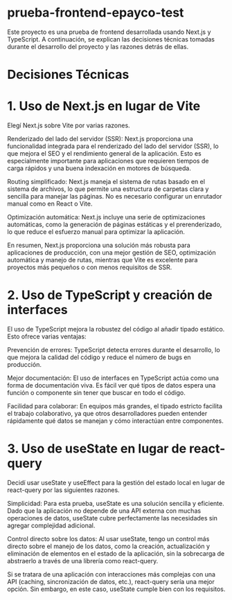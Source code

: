 # prueba-frontend-epayco-test

Este proyecto es una prueba de frontend desarrollada usando Next.js y TypeScript. A continuación, se explican las decisiones técnicas tomadas durante el desarrollo del proyecto y las razones detrás de ellas.

# Decisiones Técnicas 
# 1. Uso de Next.js en lugar de Vite
Elegí Next.js sobre Vite por varias razones.

Renderizado del lado del servidor (SSR): Next.js proporciona una funcionalidad integrada para el renderizado del lado del servidor (SSR), lo que mejora el SEO y el rendimiento general de la aplicación. Esto es especialmente importante para aplicaciones que requieren tiempos de carga rápidos y una buena indexación en motores de búsqueda.

Routing simplificado: Next.js maneja el sistema de rutas basado en el sistema de archivos, lo que permite una estructura de carpetas clara y sencilla para manejar las páginas. No es necesario configurar un enrutador manual como en React o Vite.

Optimización automática: Next.js incluye una serie de optimizaciones automáticas, como la generación de páginas estáticas y el prerenderizado, lo que reduce el esfuerzo manual para optimizar la aplicación.

En resumen, Next.js proporciona una solución más robusta para aplicaciones de producción, con una mejor gestión de SEO, optimización automática y manejo de rutas, mientras que Vite es excelente para proyectos más pequeños o con menos requisitos de SSR.

# 2. Uso de TypeScript y creación de interfaces
El uso de TypeScript mejora la robustez del código al añadir tipado estático. Esto ofrece varias ventajas:

Prevención de errores: TypeScript detecta errores durante el desarrollo, lo que mejora la calidad del código y reduce el número de bugs en producción.

Mejor documentación: El uso de interfaces en TypeScript actúa como una forma de documentación viva. Es fácil ver qué tipos de datos espera una función o componente sin tener que buscar en todo el código.

Facilidad para colaborar: En equipos más grandes, el tipado estricto facilita el trabajo colaborativo, ya que otros desarrolladores pueden entender rápidamente qué datos se manejan y cómo interactúan entre componentes.
# 3. Uso de useState en lugar de react-query
Decidí usar useState y useEffect para la gestión del estado local en lugar de react-query por las siguientes razones.

Simplicidad: Para esta prueba, useState es una solución sencilla y eficiente. Dado que la aplicación no depende de una API externa con muchas operaciones de datos, useState cubre perfectamente las necesidades sin agregar complejidad adicional.

Control directo sobre los datos: Al usar useState, tengo un control más directo sobre el manejo de los datos, como la creación, actualización y eliminación de elementos en el estado de la aplicación, sin la sobrecarga de abstraerlo a través de una librería como react-query.

Si se tratara de una aplicación con interacciones más complejas con una API (caching, sincronización de datos, etc.), react-query sería una mejor opción. Sin embargo, en este caso, useState cumple bien con los requisitos.
